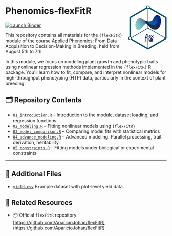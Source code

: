 # Phenomics-flexFitR <a href="https://github.com/AparicioJohan/flexFitR" target="_blank"> <img src="https://raw.githubusercontent.com/AparicioJohan/flexFitR/refs/heads/master/man/figures/logo.png" width="120px" align="right"/> </a>

[![Launch Binder](https://mybinder.org/badge_logo.svg)](https://mybinder.org/v2/gh/AparicioJohan/Phenomics-flexFitR/main?urlpath=rstudio)

This repository contains all materials for the `{flexFitR}`  module of the course Applied Phenomics: From Data Acquisition to Decision-Making in Breeding, held from August 5th to 7th.

In this module, we focus on modeling plant growth and phenotypic traits using nonlinear regression methods implemented in the `{flexFitR}`  R package. You'll learn how to fit, compare, and interpret nonlinear models for high-throughput phenotyping (HTP) data, particularly in the context of plant breeding.

## 🗂 Repository Contents

- [`01_introduction.R`](01_introduction.R) – Introduction to the module, dataset loading, and regression functions 
- [`02_modeling.R`](02_modeling.R) – Fitting nonlinear models using `{flexFitR}`  
- [`03_model_comparison.R`](03_model_comparison.R) – Comparing model fits with statistical metrics  
- [`04_advance_modeling.R`](04_advance_modeling.R) – Advanced modeling: Parallel processing, trait derivation, heritability. 
- [`05_constraints.R`](05_constraints.R) – Fitting models under biological or experimental constraints

---

## 📁 Additional Files

- [`yield.csv`](yield.csv)
  Example dataset with plot-level yield data. 

## 🔗 Related Resources

- 📦 Official `flexFitR` repository: [https://github.com/AparicioJohan/flexFitR](https://github.com/AparicioJohan/flexFitR)
